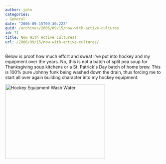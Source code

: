 ```yaml
---
author: john
categories:
- General
date: "2006-09-15T09:30:22Z"
guid: /archives/2006/09/15/now-with-active-cultures
id: 71
title: Now With Active Cultures!
url: /2006/09/15/now-with-active-cultures/
---
```


Below is proof how much effort and sweat I've put into hockey and my equipment over the years. No, this is not a batch of split pea soup for Thanksgiving soup kitchens or a St. Patrick's Day batch of home brew. This is 100% pure Johnny funk being washed down the drain, thus forcing me to start all over again building character into my hockey equipment.
  
[<img width="320" height="240" alt="Hockey Equipment Wash Water" id="image70" src="http://static.flickr.com/87/243822971_84ab9a40ed.jpg?v=0" />](http://www.flickr.com/photos/johnmckinzie/243822971/ "Link to Flickr Page")